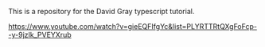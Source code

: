 This is a repository for the David Gray typescript tutorial.

https://www.youtube.com/watch?v=gieEQFIfgYc&list=PLYRTTRtQXgFoFcp--y-9jzIk_PVEYXrub
